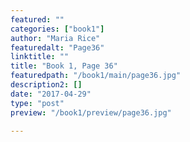 ```yaml
---
featured: ""
categories: ["book1"]
author: "Maria Rice"
featuredalt: "Page36"
linktitle: ""
title: "Book 1, Page 36"
featuredpath: "/book1/main/page36.jpg"
description2: []
date: "2017-04-29"
type: "post"
preview: "/book1/preview/page36.jpg"

---
```

